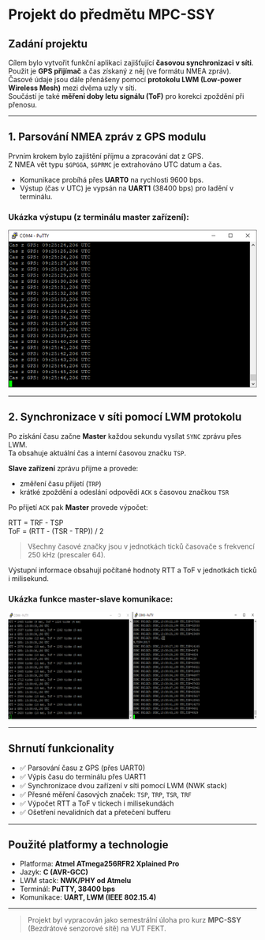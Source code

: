 # Projekt do předmětu MPC-SSY

## Zadání projektu

Cílem bylo vytvořit funkční aplikaci zajišťující **časovou synchronizaci v síti**.  
Použit je **GPS přijímač** a čas získaný z něj (ve formátu NMEA zpráv).  
Časové údaje jsou dále přenášeny pomocí **protokolu LWM (Low-power Wireless Mesh)** mezi dvěma uzly v síti.  
Součástí je také **měření doby letu signálu (ToF)** pro korekci zpoždění při přenosu.

---

## 1. Parsování NMEA zpráv z GPS modulu

Prvním krokem bylo zajištění příjmu a zpracování dat z GPS.  
Z NMEA vět typu `$GPGGA`, `$GPRMC` je extrahováno UTC datum a čas.

- Komunikace probíhá přes **UART0** na rychlosti 9600 bps.
- Výstup (čas v UTC) je vypsán na **UART1** (38400 bps) pro ladění v terminálu.

### Ukázka výstupu (z terminálu master zařízení):

![Funkční parsování NMEA zpráv](obr1.PNG)

---

## 2. Synchronizace v síti pomocí LWM protokolu

Po získání času začne **Master** každou sekundu vysílat `SYNC` zprávu přes LWM.  
Ta obsahuje aktuální čas a interní časovou značku `TSP`.

**Slave zařízení** zprávu přijme a provede:

- změření času přijetí (`TRP`)
- krátké zpoždění a odeslání odpovědi `ACK` s časovou značkou `TSR`

Po přijetí `ACK` pak **Master** provede výpočet:

RTT  = TRF - TSP  
ToF  = (RTT - (TSR - TRP)) / 2

> Všechny časové značky jsou v jednotkách ticků časovače s frekvencí 250 kHz (prescaler 64).

Výstupní informace obsahují počítané hodnoty RTT a ToF v jednotkách ticků i milisekund.

### Ukázka funkce master-slave komunikace:

![Ukázka běžícího systému](obr2.png)

---

## Shrnutí funkcionality

- ✅ Parsování času z GPS (přes UART0)
- ✅ Výpis času do terminálu přes UART1
- ✅ Synchronizace dvou zařízení v síti pomocí LWM (NWK stack)
- ✅ Přesné měření časových značek: `TSP`, `TRP`, `TSR`, `TRF`
- ✅ Výpočet RTT a ToF v tickech i milisekundách
- ✅ Ošetření nevalidních dat a přetečení bufferu

---

## Použité platformy a technologie

- Platforma: **Atmel ATmega256RFR2 Xplained Pro**
- Jazyk: **C (AVR-GCC)**
- LWM stack: **NWK/PHY od Atmelu**
- Terminál: **PuTTY, 38400 bps**
- Komunikace: **UART, LWM (IEEE 802.15.4)**

---

> Projekt byl vypracován jako semestrální úloha pro kurz **MPC-SSY** (Bezdrátové senzorové sítě) na VUT FEKT.
